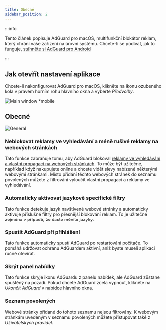 ```yaml
---
title: Obecné
sidebar_position: 2
---
```


:::info

Tento článek popisuje AdGuard pro macOS, multifunkční blokátor reklam, který chrání vaše zařízení na úrovni systému. Chcete-li se podívat, jak to funguje, [stáhněte si AdGuard pro Android](https://agrd.io/download-kb-adblock)

:::

## Jak otevřít nastavení aplikace

Chcete-li nakonfigurovat AdGuard pro macOS, klikněte na ikonu ozubeného kola v pravém horním rohu hlavního okna a vyberte _Předvolby_.

![Main window \*mobile](https://cdn.adtidy.org/content/kb/ad_blocker/mac/main.png)

## Obecné

![General](https://cdn.adtidy.org/content/kb/ad_blocker/mac/general.png)

### Neblokovat reklamy ve vyhledávání a méně rušivé reklamy na webových stránkách

Tato funkce zabraňuje tomu, aby AdGuard blokoval [reklamy ve vyhledávání a vlastní propagaci na webových stránkách](/general/ad-filtering/search-ads). To může být užitečné, například když nakupujete online a chcete vidět slevy nabízené některými webovými stránkami. Místo přidání těchto webových stránek do seznamu povolených můžete z filtrování vyloučit vlastní propagaci a reklamy ve vyhledávání.

### Automaticky aktivovat jazykově specifické filtry

Tato funkce detekuje jazyk navštívené webové stránky a automaticky aktivuje příslušné filtry pro přesnější blokování reklam. To je užitečné zejména v případě, že často měníte jazyky.

### Spustit AdGuard při přihlášení

Tato funkce automaticky spustí AdGuard po restartování počítače. To pomáhá udržovat ochranu AdGuardem aktivní, aniž byste museli aplikaci ručně otevírat.

### Skrýt panel nabídky

Tato funkce skryje ikonu AdGuardu z panelu nabídek, ale AdGuard zůstane spuštěný na pozadí. Pokud chcete AdGuard zcela vypnout, klikněte na _Ukončit AdGuard_ v nabídce hlavního okna.

### Seznam povolených

Webové stránky přidané do tohoto seznamu nejsou filtrovány. K webovým stránkám uvedeným v seznamu povolených můžete přistupovat také z _Uživatelských pravidel_.
